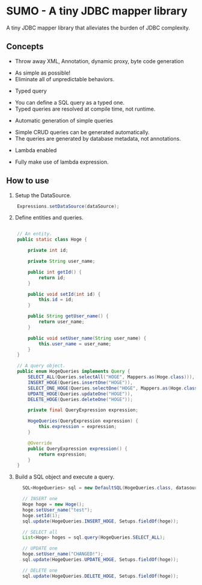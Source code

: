 # SUMO - A tiny JDBC mapper library

A tiny JDBC mapper library that alleviates the burden of JDBC complexity.

## Concepts

* Throw away XML, Annotation, dynamic proxy, byte code generation
 - As simple as possible!
 - Eliminate all of unpredictable behaviors.
* Typed query
 - You can define a SQL query as a typed one.
 - Typed queries are resolved at compile time, not runtime.
* Automatic generation of simple queries
 - Simple CRUD queries can be generated automatically.
 - The queries are generated by database metadata, not annotations.
* Lambda enabled
 - Fully make use of lambda expression.

## How to use

1. Setup the DataSource.

``` java
    Expressions.setDataSource(dataSource);
```

2.  Define entities and queries.

``` java

    // An entity.
    public static class Hoge {

        private int id;

        private String user_name;

        public int getId() {
            return id;
        }

        public void setId(int id) {
            this.id = id;
        }

        public String getUser_name() {
            return user_name;
        }

        public void setUser_name(String user_name) {
            this.user_name = user_name;
        }
    }

    // A query object.
    public enum HogeQueries implements Query {
        SELECT_ALL(Queries.selectAll("HOGE", Mappers.as(Hoge.class))),
        INSERT_HOGE(Queries.insertOne("HOGE")),
        SELECT_ONE_HOGE(Queries.selectOne("HOGE", Mappers.as(Hoge.class))),
        UPDATE_HOGE(Queries.updateOne("HOGE")),
        DELETE_HOGE(Queries.deleteOne("HOGE"));

        private final QueryExpression expression;

        HogeQueries(QueryExpression expression) {
            this.expression = expression;
        }

        @Override
        public QueryExpression expression() {
            return expression;
        }
    }
```

3. Build a SQL object and execute a query.

``` java
      SQL<HogeQueries> sql = new DefaultSQL(HogeQueries.class, datasource.getConnection());

      // INSERT one
      Hoge hoge = new Hoge();
      hoge.setUser_name("test");
      hoge.setId(1);
      sql.update(HogeQueries.INSERT_HOGE, Setups.fieldOf(hoge));

      // SELECT all
      List<Hoge> hoges = sql.query(HogeQueries.SELECT_ALL);

      // UPDATE one
      hoge.setUser_name("CHANGED!");
      sql.update(HogeQueries.UPDATE_HOGE, Setups.fieldOf(hoge));

      // DELETE one
      sql.update(HogeQueries.DELETE_HOGE, Setups.fieldOf(hoge));
```
